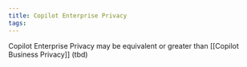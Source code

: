 ```yaml
---
title: Copilot Enterprise Privacy
tags:
---
```

Copilot Enterprise Privacy may be equivalent or greater than [[Copilot Business Privacy]] (tbd)
